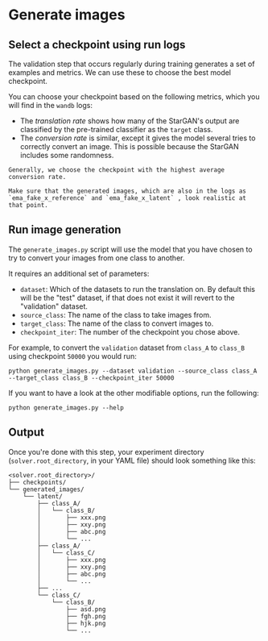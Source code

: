 # Generate images

## Select a checkpoint using run logs

The validation step that occurs regularly during training generates a set of examples and metrics. 
We can use these to choose the best model checkpoint.

You can choose your checkpoint based on the following metrics, which you will find in the `wandb` logs: 
- The *translation rate* shows how many of the StarGAN's output are classified by the pre-trained classifier as the `target` class.
- The *conversion rate* is similar, except it gives the model several tries to correctly convert an image. This is possible because the StarGAN includes some randomness.

```{note}
Generally, we choose the checkpoint with the highest average conversion rate.

Make sure that the generated images, which are also in the logs as `ema_fake_x_reference` and `ema_fake_x_latent` , look realistic at that point.
```

## Run image generation 

The `generate_images.py` script will use the model that you have chosen to try to convert your images from one class to another. 

It requires an additional set of parameters: 
- `dataset`: Which of the datasets to run the translation on. By default this will be the "test" dataset, if that does not exist it will revert to the "validation" dataset.
- `source_class`: The name of the class to take images from.
- `target_class`: The name of the class to convert images to.
- `checkpoint_iter`: The number of the checkpoint you chose above.

For example, to convert the `validation` dataset from `class_A` to `class_B` using checkpoint `50000` you would run: 
```{code-block} bash
python generate_images.py --dataset validation --source_class class_A --target_class class_B --checkpoint_iter 50000
```

If you want to have a look at the other modifiable options, run the following: 
```{code-block} bash
python generate_images.py --help
```

## Output
Once you're done with this step, your experiment directory (`solver.root_directory`, in your YAML file) should look something like this: 
```{code-block} bash
<solver.root_directory>/
├── checkpoints/
└── generated_images/
    └── latent/
        ├── class_A/
        │   └── class_B/
        │       ├── xxx.png
        │       ├── xxy.png
        │       ├── abc.png
        │       └── ...
        ├── class_A/
        │   └── class_C/
        │       ├── xxx.png
        │       ├── xxy.png
        │       ├── abc.png
        │       └── ...
        ├── ...
        └── class_C/
            └── class_B/
                ├── asd.png
                ├── fgh.png
                ├── hjk.png
                └── ...
```